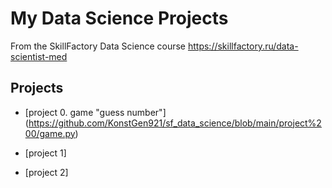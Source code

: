 # My Data Science Projects

From the SkillFactory Data Science course https://skillfactory.ru/data-scientist-med

## Projects

* [project 0. game "guess number"] (https://github.com/KonstGen921/sf_data_science/blob/main/project%200/game.py)

* [project 1]

* [project 2]